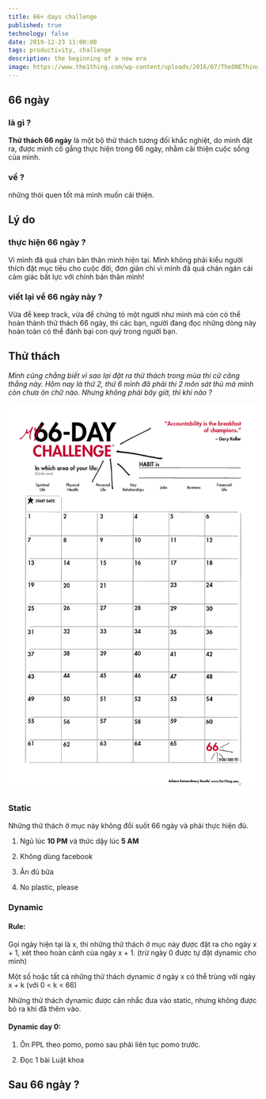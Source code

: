 ```yaml
---
title: 66+ days challenge  
published: true
technology: false
date: 2019-12-23 11:00:00
tags: productivity, challenge
description: the beginning of a new era 
image: https://www.the1thing.com/wp-content/uploads/2016/07/TheONEThing_66DayChallenge_Calendar-1.jpg
---
```


## 66 ngày 
### là gì ?
**Thử thách 66 ngày** là một bộ thử  thách tương đối khắc nghiệt, do mình đặt ra, được mình cố gắng thực hiện trong 66 ngày, nhằm cải thiện cuộc sống của mình.
### về ?
những thói quen tốt mà mình muốn cải thiện.

## Lý do
### thực hiện 66 ngày ?
Vì mình đã quá chán bản thân mình hiện tại. Mình không phải kiểu người thích đặt mục tiêu cho cuộc đời, đơn giản chỉ vì mình đã quá chán ngán cái cảm giác bất lực với chính bản thân mình!
### viết lại về 66 ngày này ?
Vừa để keep track, vừa để chứng tỏ một người như mình mà còn có thể hoàn thành thử thách 66 ngày, thì các bạn, người đang đọc những dòng này hoàn toàn có thể đánh bại con quỷ trong người bạn.

## Thử thách
*Mình cũng chẳng biết vì sao lại đặt ra thử thách trong mùa thi cử căng thẳng này. Hôm nay là thứ 2, thứ 6 mình đã phải thi 2 môn sát thủ mà mình còn chưa ôn chữ nào. Nhưng không phải bây giờ, thì khi nào ?*

![](img/66days/day0/calender.jpg)

### Static
Những thử thách ở mục này không đổi suốt 66 ngày và phải thực hiện đủ.
1. Ngủ lúc **10 PM** và thức dậy lúc **5 AM**

2. Không dùng facebook

3. Ăn đủ bữa

4. No plastic, please

### Dynamic
#### Rule:
Gọi ngày hiện tại là x, thì những thử thách ở mục này được đặt ra cho ngày x + 1, xét theo hoàn cảnh của ngày x + 1. (trừ ngày 0 được tự đặt dynamic cho mình)

Một số hoặc tất cả những thử thách dynamic ở ngày x có thể trùng với ngày x + k (với 0 < k  < 66)

Những thử thách dynamic được cân nhắc đưa vào static, nhưng không được bỏ ra khi đã thêm vào.

#### Dynamic day 0:
1. Ôn PPL theo pomo, pomo sau phải liên tục pomo trước.

2. Đọc 1 bài Luật khoa

## Sau 66 ngày ?
